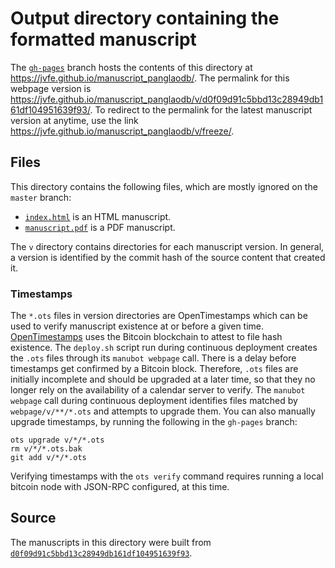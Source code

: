 # Output directory containing the formatted manuscript

The [`gh-pages`](https://github.com/jvfe/manuscript_panglaodb/tree/gh-pages) branch hosts the contents of this directory at <https://jvfe.github.io/manuscript_panglaodb/>.
The permalink for this webpage version is <https://jvfe.github.io/manuscript_panglaodb/v/d0f09d91c5bbd13c28949db161df104951639f93/>.
To redirect to the permalink for the latest manuscript version at anytime, use the link <https://jvfe.github.io/manuscript_panglaodb/v/freeze/>.

## Files

This directory contains the following files, which are mostly ignored on the `master` branch:

+ [`index.html`](index.html) is an HTML manuscript.
+ [`manuscript.pdf`](manuscript.pdf) is a PDF manuscript.

The `v` directory contains directories for each manuscript version.
In general, a version is identified by the commit hash of the source content that created it.

### Timestamps

The `*.ots` files in version directories are OpenTimestamps which can be used to verify manuscript existence at or before a given time.
[OpenTimestamps](https://opentimestamps.org/) uses the Bitcoin blockchain to attest to file hash existence.
The `deploy.sh` script run during continuous deployment creates the `.ots` files through its `manubot webpage` call.
There is a delay before timestamps get confirmed by a Bitcoin block.
Therefore, `.ots` files are initially incomplete and should be upgraded at a later time, so that they no longer rely on the availability of a calendar server to verify.
The `manubot webpage` call during continuous deployment identifies files matched by `webpage/v/**/*.ots` and attempts to upgrade them.
You can also manually upgrade timestamps, by running the following in the `gh-pages` branch:

```shell
ots upgrade v/*/*.ots
rm v/*/*.ots.bak
git add v/*/*.ots
```

Verifying timestamps with the `ots verify` command requires running a local bitcoin node with JSON-RPC configured, at this time.

## Source

The manuscripts in this directory were built from
[`d0f09d91c5bbd13c28949db161df104951639f93`](https://github.com/jvfe/manuscript_panglaodb/commit/d0f09d91c5bbd13c28949db161df104951639f93).
